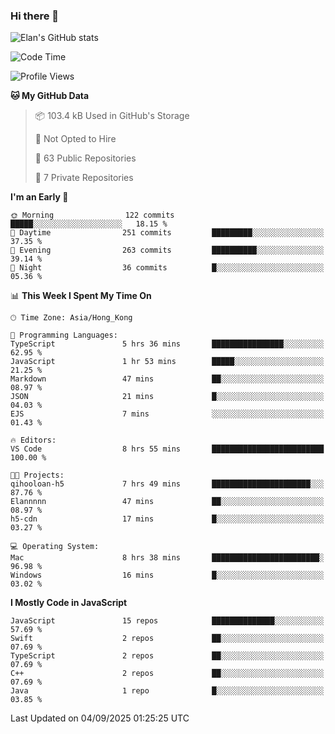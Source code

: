 ### Hi there 👋

![Elan's GitHub stats](https://github-readme-stats.vercel.app/api?username=elaninhust&rank_icon=github)

<!--START_SECTION:waka-->
![Code Time](http://img.shields.io/badge/Code%20Time-909%20hrs%2059%20mins-blue)

![Profile Views](http://img.shields.io/badge/Profile%20Views-7-blue)

**🐱 My GitHub Data** 

> 📦 103.4 kB Used in GitHub's Storage 
 > 
> 🚫 Not Opted to Hire
 > 
> 📜 63 Public Repositories 
 > 
> 🔑 7 Private Repositories 
 > 
**I'm an Early 🐤** 

```text
🌞 Morning                122 commits         █████░░░░░░░░░░░░░░░░░░░░   18.15 % 
🌆 Daytime                251 commits         █████████░░░░░░░░░░░░░░░░   37.35 % 
🌃 Evening                263 commits         ██████████░░░░░░░░░░░░░░░   39.14 % 
🌙 Night                  36 commits          █░░░░░░░░░░░░░░░░░░░░░░░░   05.36 % 
```


📊 **This Week I Spent My Time On** 

```text
🕑︎ Time Zone: Asia/Hong_Kong

💬 Programming Languages: 
TypeScript               5 hrs 36 mins       ████████████████░░░░░░░░░   62.95 % 
JavaScript               1 hr 53 mins        █████░░░░░░░░░░░░░░░░░░░░   21.25 % 
Markdown                 47 mins             ██░░░░░░░░░░░░░░░░░░░░░░░   08.97 % 
JSON                     21 mins             █░░░░░░░░░░░░░░░░░░░░░░░░   04.03 % 
EJS                      7 mins              ░░░░░░░░░░░░░░░░░░░░░░░░░   01.43 % 

🔥 Editors: 
VS Code                  8 hrs 55 mins       █████████████████████████   100.00 % 

🐱‍💻 Projects: 
qihooloan-h5             7 hrs 49 mins       ██████████████████████░░░   87.76 % 
Elannnnn                 47 mins             ██░░░░░░░░░░░░░░░░░░░░░░░   08.97 % 
h5-cdn                   17 mins             █░░░░░░░░░░░░░░░░░░░░░░░░   03.27 % 

💻 Operating System: 
Mac                      8 hrs 38 mins       ████████████████████████░   96.98 % 
Windows                  16 mins             █░░░░░░░░░░░░░░░░░░░░░░░░   03.02 % 
```

**I Mostly Code in JavaScript** 

```text
JavaScript               15 repos            ██████████████░░░░░░░░░░░   57.69 % 
Swift                    2 repos             ██░░░░░░░░░░░░░░░░░░░░░░░   07.69 % 
TypeScript               2 repos             ██░░░░░░░░░░░░░░░░░░░░░░░   07.69 % 
C++                      2 repos             ██░░░░░░░░░░░░░░░░░░░░░░░   07.69 % 
Java                     1 repo              █░░░░░░░░░░░░░░░░░░░░░░░░   03.85 % 
```




 Last Updated on 04/09/2025 01:25:25 UTC
<!--END_SECTION:waka-->
